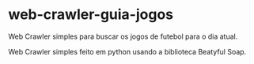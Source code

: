 # web-crawler-guia-jogos
Web Crawler simples para buscar os jogos de futebol para o dia atual.

Web Crawler simples feito em python usando a biblioteca Beatyful Soap.
